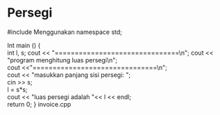 # Persegi
#include
Menggunakan namespace std; 

Int main () {           
int l, s;              cout <<
"===============================\n";              cout << "program menghitung luas persegi\n";          
cout <<"===============================\n";              
cout << "masukkan panjang sisi persegi: ";             
cin >> s;       
l = s*s;            
cout << "luas persegi adalah "<< l << endl;            
return 0;  }
invoice.cpp
